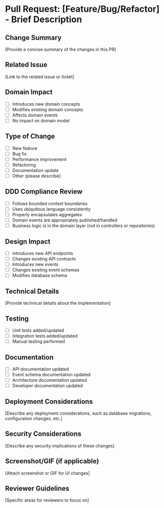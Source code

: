 # Pull Request: [Feature/Bug/Refactor] - Brief Description

## Change Summary
[Provide a concise summary of the changes in this PR]

## Related Issue
[Link to the related issue or ticket]

## Domain Impact
- [ ] Introduces new domain concepts
- [ ] Modifies existing domain concepts
- [ ] Affects domain events
- [ ] No impact on domain model

## Type of Change
- [ ] New feature
- [ ] Bug fix
- [ ] Performance improvement
- [ ] Refactoring
- [ ] Documentation update
- [ ] Other (please describe):

## DDD Compliance Review
- [ ] Follows bounded context boundaries
- [ ] Uses ubiquitous language consistently
- [ ] Properly encapsulates aggregates
- [ ] Domain events are appropriately published/handled
- [ ] Business logic is in the domain layer (not in controllers or repositories)

## Design Impact
- [ ] Introduces new API endpoints
- [ ] Changes existing API contracts
- [ ] Introduces new events
- [ ] Changes existing event schemas
- [ ] Modifies database schema

## Technical Details
[Provide technical details about the implementation]

## Testing
- [ ] Unit tests added/updated
- [ ] Integration tests added/updated
- [ ] Manual testing performed

## Documentation
- [ ] API documentation updated
- [ ] Event schema documentation updated
- [ ] Architecture documentation updated
- [ ] Developer documentation updated

## Deployment Considerations
[Describe any deployment considerations, such as database migrations, configuration changes, etc.]

## Security Considerations
[Describe any security implications of these changes]

## Screenshot/GIF (if applicable)
[Attach screenshot or GIF for UI changes]

## Reviewer Guidelines
[Specific areas for reviewers to focus on] 